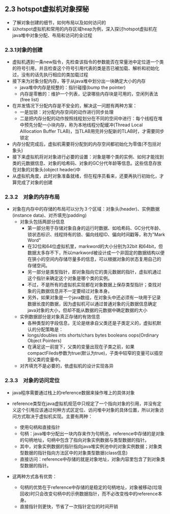 ## 2.3 hotspot虚拟机对象探秘

+ 了解对象创建的细节，如何布局以及如何访问的
+ 以hotspot虚拟机和常用的内存区域heap为例，深入探讨hotspot虚拟机在java堆中对象分配、布局和访问的全过程

### 2.3.1对象的创建

+ 虚拟机遇到一条new指令，先检查该指令的参数能否在常量池中定位道一个类的符号引用，并且检查这个符号引用代表的类是否已被加载、解析和初始化过，没有的话先执行相应的类加载过程
+ 接下来为对象分配内存，等于从java堆中划分出一块确定大小的内存
  + java堆中内存是规整的：指针碰撞(bump the pointer)
  + 内存是零散的：维护一个列表，记录哪些内存块是可用的，空闲列表法(free list)
+ 在并发情况下分配内存是不安全的，解决这一问题有两种方案：
  + 一是加锁：对分配内存空间的动作进行同步处理
  + 二是把内存分配的动作按照线程划分在不同的空间中进行：每个线程在堆中预先分配一小块内存，称为本地线程分配缓冲(Thread Local Alllocation Buffer TLAB)，当TLAB用完并分配新的TLAB时，才需要同步锁定
+ 内存分配完成后，虚拟机需要将分配到的内存空间都初始化为零值(不包括对象头)
+ 接下来虚拟机将对对象进行必要的设置：对象是哪个类的实例、如何才能找到类的元数据信息、对象的哈希码、对象的GC分代年龄等信息。这些信息存放在对象的对象头(object header)中
+ 从虚拟机角度，此时对象准备就绪，但在程序员看来，还要再执行初始化<init>，才算完成了对象的创建

### 2.3.2　对象的内存布局

+ 对象在内存中的存储的布局可以分为３个区域：对象头(header)、实例数据(instance data)、对齐填充(padding)
  + 对象头包括两部分信息
    + 第一部分用于存储对象自身的运行时数据、如哈希码、GC分代年龄、锁状态标识、线程持有的锁、偏向线程ID、偏向时间戳等，称为"Mark Word"
    + 在32位和64位虚拟机里，markword的大小分别为32bit 和64bit，但数据太多存不下，所以markword被设计成一个非固定的数据结构以便在狭小的空间内存储尽量多的信息，可以根据对象的状态复用自己的存储空间。
    + 另一部分是类型指针，即对象指向它的类元数据的指针，虚拟机通过这个指针来确定这个对象是哪个类的实例。
    + 不过，不是所有的虚拟机实现都在对象数据上保存类型指针；查找对象的元数据信息并不一定要经过对象本身。
    + 另外，如果对象是一个java数组，在对象头中还必须有一块用于记录数据长度的数据，因为虚拟机可以通过普通对象的元数据信息确定java对象的大小，但却不能从数据的元数据中确定数据的大小
  + 实例数据部分是对象真正存储的有效信息
    + 各种类型的字段信息，无论是继承自父类还是子类定义的，虚拟机默认的分配策略是：
    + longs/doubles    ints    shorts/chars    bytes    booleans    oops(Ordinary Object Pointers)
    + 在满足这一前提下，父类的变量出现在子类之前，如果compactFileds参数为true(默认为true)，子类中较窄的变量可以插空到父类的变量中。
  + 对齐填充不是必要的，依虚拟机的设计实现各异

### 2.3.3　对象的访问定位

+ java程序需要通过栈上的reference数据来操作堆上的具体对象
+ reference类型在java虚拟机规范中只规定了一个指向对象的引用，并没有定义这个引用应该通过何种方式区定位、访问堆中对象的具体位置，所以对象访问方式取决于虚拟机实现。主要有两种：
  + 使用句柄和直接指针
  + 句柄：java堆中分配出一块内存来作为句柄池，reference中存储的是对象的句柄地址，句柄中包含了指向对象实例数据与类型数据的指针。
  + 其中，对象实例数据的指针指向java堆实例池中的对象实例数据；对象类型数据的指针指向方法区中的对象类型数据(class信息)
  + 直接访问：reference中存储的就是对象地址，对象内容里包含了到对象类型数据的指针。

+ 这两种方式各有优势：
  + 句柄的优势在于reference中存储的是稳定的句柄地址，对象被移动(垃圾回收)时只会改变句柄中的示例数据指针，而不必改变栈中的reference本身。
  + 直接指针则更快，节省了一次指针定位的时间开销